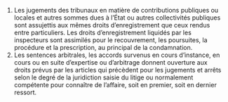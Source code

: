 1) Les jugements des tribunaux en matière de contributions publiques ou locales et autres sommes dues à l’État ou autres collectivités publiques sont assujettis aux mêmes droits d’enregistrement que ceux rendus entre particuliers.
Les  droits  d’enregistrement  liquidés  par  les  inspecteurs  sont  assimilés  pour  le recouvrement,  les  poursuites,  la  procédure  et  la  prescription,  au  principal  de  la condamnation.
2) Les sentences arbitrales, les accords survenus en cours d’instance, en cours ou en suite d’expertise ou d’arbitrage donnent ouverture aux droits prévus par les articles qui précèdent pour les jugements et arrêts selon le degré de la juridiction saisie du litige ou normalement compétente pour connaître de l’affaire, soit en premier, soit en dernier ressort.